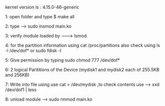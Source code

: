 
kernel version is :  4.15.0-46-generic

1: open folder and type $ make all

2: type -->  sudo insmod main.ko

3: verify module loaded by   ---> lsmod

4: for the partition information using cat /proc/partitions also check using ls -l /dev/dof* or sudo fdisk -l

5: Give permission by typing sudo chmod 777 /dev/dof*

6: 2 logical Parititions of the Device (mydisk1 and mydisk2 each of 255.5KB and 256KB)

7: Write into file using use cat > /dev/mydisk ,to check contents use --> xxd /dev/dof1 | less

8: unload module --> sudo rmmod main.ko



